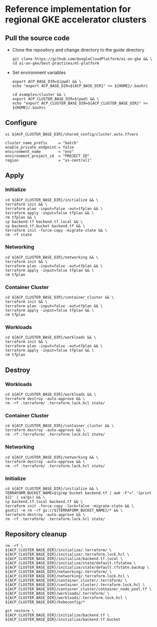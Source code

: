 # Reference implementation for regional GKE accelerator clusters

## Pull the source code

- Clone the repository and change directory to the guide directory

  ```
  git clone https://github.com/GoogleCloudPlatform/ai-on-gke && \
  cd ai-on-gke/best-practices/ml-platform
  ```

- Set environment variables

  ```
  export ACP_BASE_DIR=$(pwd) && \
  echo "export ACP_BASE_DIR=${ACP_BASE_DIR}" >> ${HOME}/.bashrc
  ```

  ```
  cd examples/cluster && \
  export ACP_CLUSTER_BASE_DIR=$(pwd) && \
  echo "export ACP_CLUSTER_BASE_DIR=${ACP_CLUSTER_BASE_DIR}" >> ${HOME}/.bashrc
  ```

## Configure

```
vi ${ACP_CLUSTER_BASE_DIR}/shared_config/cluster.auto.tfvars
```

```
cluster_name_prefix     = "batch"
enable_private_endpoint = false
environment_name        = "env"
environment_project_id  = "PROJECT_ID"
region                  = "us-central1"
```

## Apply

### Initialize

```
cd ${ACP_CLUSTER_BASE_DIR}/initialize && \
terraform init && \
terraform plan -input=false -out=tfplan && \
terraform apply -input=false tfplan && \
rm tfplan && \
cp backend.tf backend.tf.local && \
cp backend.tf.bucket backend.tf && \
terraform init -force-copy -migrate-state && \
rm -rf state
```

### Networking

```
cd ${ACP_CLUSTER_BASE_DIR}/networking && \
terraform init && \
terraform plan -input=false -out=tfplan && \
terraform apply -input=false tfplan && \
rm tfplan
```

### Container Cluster

```
cd ${ACP_CLUSTER_BASE_DIR}/container_cluster && \
terraform init && \
terraform plan -input=false -out=tfplan && \
terraform apply -input=false tfplan && \
rm tfplan
```

### Workloads

```
cd ${ACP_CLUSTER_BASE_DIR}/workloads && \
terraform init && \
terraform plan -input=false -out=tfplan && \
terraform apply -input=false tfplan && \
rm tfplan
```

## Destroy

### Workloads

```
cd ${ACP_CLUSTER_BASE_DIR}/workloads && \
terraform destroy -auto-approve && \
rm -rf .terraform/ .terraform.lock.hcl state/
```

### Container Cluster

```
cd ${ACP_CLUSTER_BASE_DIR}/container_cluster && \
terraform destroy -auto-approve && \
rm -rf .terraform/ .terraform.lock.hcl state/
```

### Networking

```
cd ${ACP_CLUSTER_BASE_DIR}/networking && \
terraform destroy -auto-approve && \
rm -rf .terraform/ .terraform.lock.hcl state/
```

### Initialize

```
cd ${ACP_CLUSTER_BASE_DIR}/initialize && \
TERRAFORM_BUCKET_NAME=$(grep bucket backend.tf | awk -F"=" '{print $2}' | xargs) && \
cp backend.tf.local backend.tf && \
terraform init -force-copy -lock=false -migrate-state && \
gsutil -m rm -rf gs://${TERRAFORM_BUCKET_NAME}/* && \
terraform destroy -auto-approve && \
rm -rf .terraform/ .terraform.lock.hcl state/
```

## Repository cleanup

```
rm -rf \
${ACP_CLUSTER_BASE_DIR}/initialize/.terraform/ \
${ACP_CLUSTER_BASE_DIR}/initialize/.terraform.lock.hcl \
${ACP_CLUSTER_BASE_DIR}/initialize/backend.tf.local \
${ACP_CLUSTER_BASE_DIR}/initialize/state/default.tfstatee \
${ACP_CLUSTER_BASE_DIR}/initialize/state/default.tfstate.backup \
${ACP_CLUSTER_BASE_DIR}/networking/.terraform/ \
${ACP_CLUSTER_BASE_DIR}/networking/.terraform.lock.hcl \
${ACP_CLUSTER_BASE_DIR}/container_cluster/.terraform/ \
${ACP_CLUSTER_BASE_DIR}/container_cluster/.terraform.lock.hcl \
${ACP_CLUSTER_BASE_DIR}/container_cluster/container_node_pool.tf \
${ACP_CLUSTER_BASE_DIR}/workloads/.terraform/ \
${ACP_CLUSTER_BASE_DIR}/workloads/.terraform.lock.hcl \
${ACP_CLUSTER_BASE_DIR}/kubeconfig/*

git restore \
${ACP_CLUSTER_BASE_DIR}/initialize/backend.tf \
${ACP_CLUSTER_BASE_DIR}/initialize/backend.tf.bucket
```
